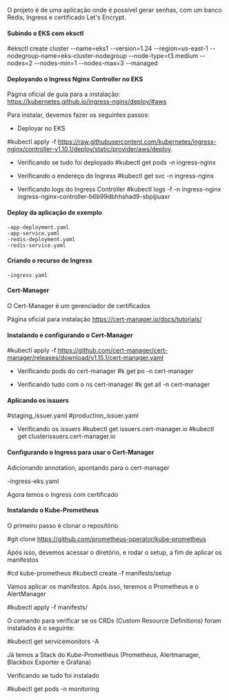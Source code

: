O projeto é de uma aplicação onde é possível gerar senhas, com um banco Redis, Ingress e certificado Let's Encrypt.

#### Subindo o EKS com eksctl

#eksctl create cluster --name=eks1 --version=1.24 --region=us-east-1 --nodegroup-name=eks-cluster-nodegroup --node-type=t3.medium --nodes=2 --nodes-min=1 --nodes-max=3 --managed

#### Deployando o Ingress Nginx Controller no EKS

Página oficial de guia para a instalação:
https://kubernetes.github.io/ingress-nginx/deploy/#aws

Para instalar, devemos fazer os seguintes passos:

- Deployar no EKS 

#kubectl apply -f https://raw.githubusercontent.com/kubernetes/ingress-nginx/controller-v1.10.1/deploy/static/provider/aws/deploy.

- Verificando se tudo foi deployado
#kubectl get pods -n ingress-nginx

- Verificando o endereço do Ingress
#kubectl get svc -n ingress-nginx

- Verificando logs do Ingress Controller
#kubectl logs -f -n ingress-nginx ingress-nginx-controller-b6b99dbhhshad9-sbpljiuaxr

#### Deploy da aplicação de exemplo

    -app-deployment.yaml
    -app-service.yaml
    -redis-deployment.yaml
    -redis-service.yaml

#### Criando o recurso de Ingress

    -ingress.yaml

#### Cert-Manager
O Cert-Manager é um gerenciador de certificados 

Página oficial para instalação
https://cert-manager.io/docs/tutorials/

#### Instalando e configurando o Cert-Manager
#kubectl apply -f https://github.com/cert-manager/cert-manager/releases/download/v1.15.1/cert-manager.yaml

- Verificando pods do cert-manager
#k get po -n cert-manager

- Verificando tudo com o ns cert-manager
#k get all -n cert-manager

#### Aplicando os issuers

  #staging_issuer.yaml
  #production_issuer.yaml

- Verificando os issuers
#kubectl get issuers.cert-manager.io
#kubectl get clusterissuers.cert-manager.io

#### Configurando o Ingress para usar o Cert-Manager

Adicionando annotation, apontando para o cert-manager

  -ingress-eks.yaml

Agora temos o Ingress com certificado

#### Instalando o Kube-Prometheus

O primeiro passo é clonar o repositório

#git clone https://github.com/prometheus-operator/kube-prometheus

Após isso, devemos acessar o diretório, e rodar o setup, a fim de aplicar os manifestos

#cd kube-prometheus
#kubectl create -f manifests/setup

Vamos aplicar os manifestos.  Após isso, teremos o Prometheus e o AlertManager

#kubectl apply -f manifests/

O comando para verificar se os CRDs (Custom Resource Definitions) foram instalados é o seguinte:

#kubectl get servicemonitors -A

Já temos a Stack do Kube-Prometheus (Prometheus, Alertmanager, Blackbox Exporter e Grafana)

Verificando se tudo foi instalado

#kubectl get pods -n monitoring